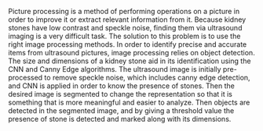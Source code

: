 Picture processing is a method of performing operations on a picture in order to improve it or extract relevant information from it. Because kidney stones have low contrast and speckle noise, finding them via ultrasound imaging is a very difficult task. The solution to this problem is to use the right image processing methods. In order to identify precise and accurate items from ultrasound pictures, image processing relies on object detection. The size and dimensions of a kidney stone aid in its identification using the CNN and Canny Edge algorithms. The ultrasound image is initially pre-processed to remove speckle noise, which includes canny edge detection, and CNN is applied in order to know the presence of stones. Then the desired image is segmented to change the representation so that it is something that is more meaningful and easier to analyze. Then objects are detected in the segmented image, and by giving a threshold value the presence of stone is detected and marked along with its dimensions. 
